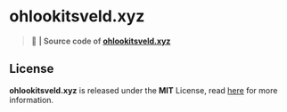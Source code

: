 # ohlookitsveld.xyz
> :electric_plug: **| Source code of [ohlookitsveld.xyz](https://ohlookitsveld.xyz)**

## License
**ohlookitsveld.xyz** is released under the **MIT** License, read [here](/LICENSE) for more information.